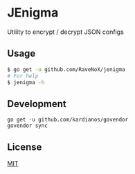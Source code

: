# JEnigma

Utility to encrypt / decrypt JSON configs

## Usage

```bash
$ go get -u github.com/RaveNoX/jenigma
# For help
$ jenigma -h
```

## Development
```
go get -u github.com/kardianos/govendor
govendor sync
```

## License
[MIT](./LICENSE)
